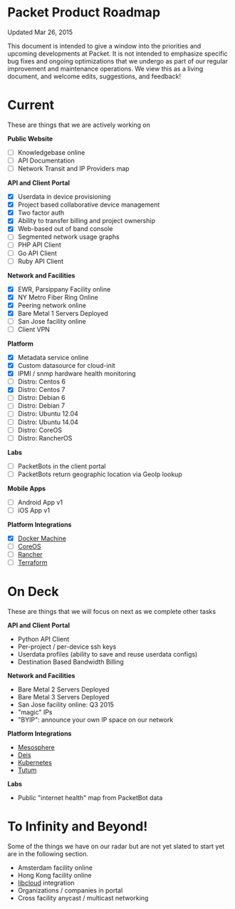 # Packet Product Roadmap

Updated Mar 26, 2015

This document is intended to give a window into the priorities and upcoming
developments at Packet. It is not intended to emphasize specific bug fixes and
ongoing optimizations that we undergo as part of our regular improvement and 
maintenance operations. We view this as a living document, and welcome edits,
suggestions, and feedback!

# Current

These are things that we are actively working on

**Public Website**
- [ ] Knowledgebase online
- [ ] API Documentation
- [ ] Network Transit and IP Providers map

**API and Client Portal**
- [X] Userdata in device provisioning
- [X] Project based collaborative device management
- [X] Two factor auth
- [X] Ability to transfer billing and project ownership
- [X] Web-based out of band console
- [ ] Segmented network usage graphs
- [ ] PHP API Client
- [ ] Go API Client
- [ ] Ruby API Client

**Network and Facilities**
- [X] EWR, Parsippany Facility online
- [X] NY Metro Fiber Ring Online
- [X] Peering network online
- [X] Bare Metal 1 Servers Deployed
- [ ] San Jose facility online
- [ ] Client VPN

**Platform**
- [X] Metadata service online
- [X] Custom datasource for cloud-init
- [X] IPMI / snmp hardware health monitoring
- [ ] Distro: Centos 6
- [X] Distro: Centos 7
- [ ] Distro: Debian 6
- [ ] Distro: Debian 7
- [ ] Distro: Ubuntu 12.04
- [ ] Distro: Ubuntu 14.04
- [ ] Distro: CoreOS
- [ ] Distro: RancherOS

**Labs**
- [ ] PacketBots in the client portal
- [ ] PacketBots return geographic location via GeoIp lookup

**Mobile Apps**
- [ ] Android App v1
- [ ] iOS App v1

**Platform Integrations**
- [X] [Docker Machine](https://github.com/docker/machine/)
- [ ] [CoreOS](https://coreos.com)
- [ ] [Rancher](http://rancher.com/rancher-os/)
- [ ] [Terraform](https://terraform.io)

# On Deck

These are things that we will focus on next as we complete other tasks

**API and Client Portal**
- Python API Client
- Per-project / per-device ssh keys
- Userdata profiles (ability to save and reuse userdata configs)
- Destination Based Bandwidth Billing

**Network and Facilities**
- Bare Metal 2 Servers Deployed
- Bare Metal 3 Servers Deployed
- San Jose facility online: Q3 2015
- "magic" IPs
- "BYIP": announce your own IP space on our network

**Platform Integrations**
- [Mesosphere](http://mesosphere.com/)
- [Deis](https://deis.io)
- [Kubernetes](https://github.com/GoogleCloudPlatform/kubernetes)
- [Tutum](https://www.tutum.co/)

**Labs**
- Public "internet health" map from PacketBot data

# To Infinity and Beyond!

Some of the things we have on our radar but are not yet slated to start yet are in the following section.

- Amsterdam facility online
- Hong Kong facility online
- [libcloud](http://libcloud.apache.org/) integration
- Organizations / companies in portal
- Cross facility anycast / multicast networking

